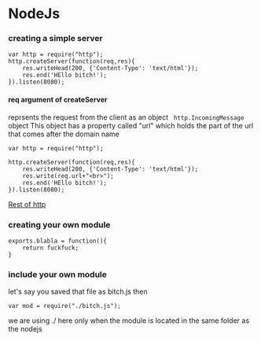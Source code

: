 # NodeJs

### creating a simple server 

```
var http = require("http");
http.createServer(function(req,res){
    res.writeHead(200, {'Content-Type': 'text/html'});
    res.end('HEllo bitch!');
}).listen(8080);
```
#### req argument of createServer
reprsents the request from the client as an object 
` http.IncomingMessage` object 
This object has a property called "url" which holds the part of the url that comes after the domain name
```
var http = require("http");

http.createServer(function(req,res){
    res.writeHead(200, {'Content-Type': 'text/html'});
    res.write(req.url+"<br>");
    res.end('HEllo bitch!');
}).listen(8080);
```

[Rest of http](https://www.w3schools.com/nodejs/nodejs_http.asp)

###  creating your own module 

```
exports.blabla = function(){
    return fuckfuck;
}
```

### include your own module 

let's say you saved that file as bitch.js then 

```
var mod = require("./bitch.js");
```

we are using ./ here only when the module is located in the same folder as the nodejs




